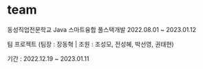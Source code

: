 # team
동성직업전문학교 Java 스마트융합 풀스택개발 2022.08.01 ~ 2023.01.12 

팀 프로젝트 (팀장 : 장동혁 | 조원 : 조성모, 전성혜, 박선영, 권태현)

기간 : 2022.12.19 ~ 2023.01.11